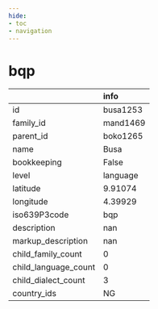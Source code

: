 ```yaml
---
hide:
- toc
- navigation
---
```

# bqp
|                      | info     |
|:---------------------|:---------|
| id                   | busa1253 |
| family_id            | mand1469 |
| parent_id            | boko1265 |
| name                 | Busa     |
| bookkeeping          | False    |
| level                | language |
| latitude             | 9.91074  |
| longitude            | 4.39929  |
| iso639P3code         | bqp      |
| description          | nan      |
| markup_description   | nan      |
| child_family_count   | 0        |
| child_language_count | 0        |
| child_dialect_count  | 3        |
| country_ids          | NG       |